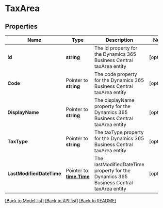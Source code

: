 # TaxArea

## Properties

Name | Type | Description | Notes
------------ | ------------- | ------------- | -------------
**Id** | **string** | The id property for the Dynamics 365 Business Central taxArea entity | [optional] 
**Code** | Pointer to **string** | The code property for the Dynamics 365 Business Central taxArea entity | [optional] 
**DisplayName** | Pointer to **string** | The displayName property for the Dynamics 365 Business Central taxArea entity | [optional] 
**TaxType** | Pointer to **string** | The taxType property for the Dynamics 365 Business Central taxArea entity | [optional] 
**LastModifiedDateTime** | Pointer to [**time.Time**](time.Time.md) | The lastModifiedDateTime property for the Dynamics 365 Business Central taxArea entity | [optional] 

[[Back to Model list]](../README.md#documentation-for-models) [[Back to API list]](../README.md#documentation-for-api-endpoints) [[Back to README]](../README.md)


